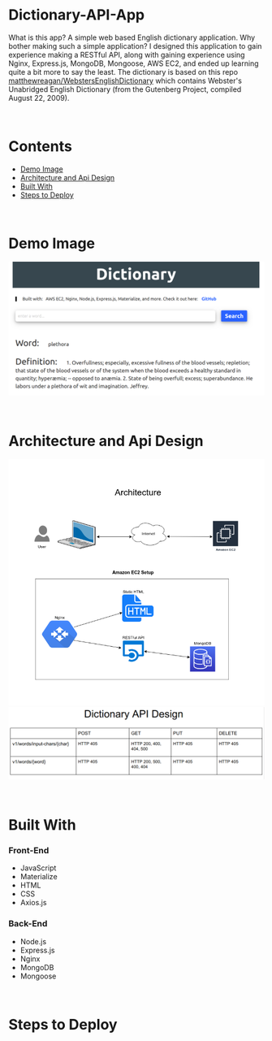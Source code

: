 # Dictionary-API-App
What is this app?  A simple web based English dictionary application.  Why bother making such a simple application?
I designed this application to gain experience making a RESTful API, along with gaining experience using Nginx, Express.js,
MongoDB, Mongoose, AWS EC2, and ended up learning quite a bit more to say the least.  The dictionary is based on this repo [matthewreagan/WebstersEnglishDictionary](https://github.com/matthewreagan/WebstersEnglishDictionary) 
which contains Webster's Unabridged English Dictionary (from the Gutenberg Project, compiled August 22, 2009).

<br />

# Contents
* [Demo Image](https://github.com/T-travis/Dictionary-App/blob/master/README.md#demo-image)
* [Architecture and Api Design](https://github.com/T-travis/Dictionary-App/blob/master/README.md#architecture-and-api-design)
* [Built With](https://github.com/T-travis/Dictionary-App/blob/master/README.md#built-with)
* [Steps to Deploy](https://github.com/T-travis/Dictionary-App/blob/master/README.md#steps-to-deploy)

<br />

# Demo Image
![demo](https://github.com/T-travis/Dictionary-App/blob/master/www/images/demo.png)

<br />

# Architecture and Api Design
![architecture](https://github.com/T-travis/Dictionary-App/blob/master/www/images/dictionary-app.png)
![api](https://github.com/T-travis/Dictionary-App/blob/master/www/images/api.png)

<br />

# Built With
### Front-End             
* JavaScript              
* Materialize             
* HTML                    
* CSS                     
* Axios.js                  

### Back-End
* Node.js
* Express.js
* Nginx
* MongoDB
* Mongoose

<br />

# Steps to Deploy




